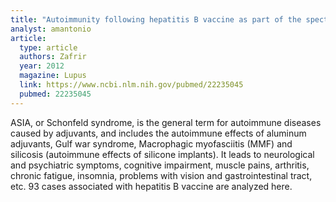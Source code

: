 ```yaml
---
title: "Autoimmunity following hepatitis B vaccine as part of the spectrum of 'Autoimmune (Auto-inflammatory) Syndrome induced by Adjuvants' (ASIA): analysis of 93 cases"
analyst: amantonio
article:
  type: article
  authors: Zafrir
  year: 2012
  magazine: Lupus
  link: https://www.ncbi.nlm.nih.gov/pubmed/22235045
  pubmed: 22235045
---
```


ASIA, or Schonfeld syndrome, is the general term for autoimmune diseases caused by adjuvants, and includes the autoimmune effects of aluminum adjuvants, Gulf war syndrome, Macrophagic myofasciitis (MMF) and silicosis (autoimmune effects of silicone implants). It leads to neurological and psychiatric symptoms, cognitive impairment, muscle pains, arthritis, chronic fatigue, insomnia, problems with vision and gastrointestinal tract, etc.
93 cases associated with hepatitis B vaccine are analyzed here.
